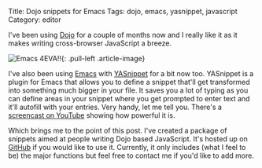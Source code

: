 Title: Dojo snippets for Emacs
Tags: dojo, emacs, yasnippet, javascript
Category: editor

I've been using [Dojo](http://www.dojotoolkit.org) for a couple of
months now and I really like it as it makes writing cross-browser
JavaScript a breeze.

![Emacs 4EVA!!]({static}/images/13.png){: .pull-left .article-image}

I've also been using [Emacs](http://www.gnu.org/software/emacs/) with
[YASnippet](http://pluskid.lifegoo.com/upload/project/yasnippet/doc/index.html)
for a bit now too. YASnippet is a plugin for Emacs that allows you to
define a snippet that'll get transformed into something much bigger in
your file. It saves you a lot of typing as you can define areas in your
snippet where you get prompted to enter text and it'll autofill with
your entries. Very handy, let me tell you. There's a [screencast on
YouTube](http://www.youtube.com/watch?v=vOj7btx3ATg) showing how
powerful it is.

Which brings me to the point of this post. I've created a package of
snippets aimed at people writing Dojo based JavaScript. It's hosted up
on
[GitHub](http://www.github.com/slackorama/dojo-yasnippets/tree/master)
if you would like to use it. Currently, it only includes (what I feel to
be) the major functions but feel free to contact me if you'd like to add
more.
